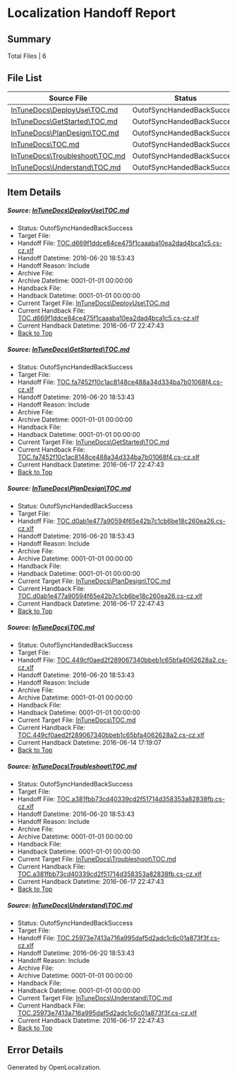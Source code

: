 # <a name='report-top'></a> Localization Handoff Report

## Summary
 Total Files | 6

## File List
 Source File | Status | Details 
 ----------- | ------ | ------- 
 [InTuneDocs\DeployUse\TOC.md](https://github.com/Microsoft/IntuneDocs-pr/blob/5cd5425af051a5221518c603ef2bc99797f950ad/InTuneDocs/DeployUse/TOC.md) | OutofSyncHandedBackSuccess | [Details](#c717daf3ae218bac02694a89c6d4231d869ceee3246)
 [InTuneDocs\GetStarted\TOC.md](https://github.com/Microsoft/IntuneDocs-pr/blob/5cd5425af051a5221518c603ef2bc99797f950ad/InTuneDocs/GetStarted/TOC.md) | OutofSyncHandedBackSuccess | [Details](#6de68667fbb47755a15aa3fb78ed1df30b73b165534)
 [InTuneDocs\PlanDesign\TOC.md](https://github.com/Microsoft/IntuneDocs-pr/blob/5cd5425af051a5221518c603ef2bc99797f950ad/InTuneDocs/PlanDesign/TOC.md) | OutofSyncHandedBackSuccess | [Details](#53e9a439f245a6c6561c6330da53fbf943abc8fb1131)
 [InTuneDocs\TOC.md](https://github.com/Microsoft/IntuneDocs-pr/blob/5cd5425af051a5221518c603ef2bc99797f950ad/InTuneDocs/TOC.md) | OutofSyncHandedBackSuccess | [Details](#ca1e7e27c4e3c3d5b4e0aefad09f2b452ed12a451132)
 [InTuneDocs\Troubleshoot\TOC.md](https://github.com/Microsoft/IntuneDocs-pr/blob/5cd5425af051a5221518c603ef2bc99797f950ad/InTuneDocs/Troubleshoot/TOC.md) | OutofSyncHandedBackSuccess | [Details](#1eb99ff99af6e3cc4e966e1f6a589e835bf7e4b71142)
 [InTuneDocs\Understand\TOC.md](https://github.com/Microsoft/IntuneDocs-pr/blob/5cd5425af051a5221518c603ef2bc99797f950ad/InTuneDocs/Understand/TOC.md) | OutofSyncHandedBackSuccess | [Details](#8e24b2f0d978fe59c1fab350230026c58171fa2b1242)

## Item Details
##### <a name='c717daf3ae218bac02694a89c6d4231d869ceee3246'></a> Source: [InTuneDocs\DeployUse\TOC.md](https://github.com/Microsoft/IntuneDocs-pr/blob/5cd5425af051a5221518c603ef2bc99797f950ad/InTuneDocs/DeployUse/TOC.md)
* Status: OutofSyncHandedBackSuccess
* Target File: 
* Handoff File: [TOC.d669f1ddce84ce475f1caaaba10ea2dad4bca1c5.cs-cz.xlf](https://github.com/Microsoft/EM.handoff/blob/789d98a0381d215302f10a7f3f998006834d114a/ol-handoff/Microsoft/IntuneDocs-pr.cs-cz/master/TOC.d669f1ddce84ce475f1caaaba10ea2dad4bca1c5.cs-cz.xlf)
* Handoff Datetime: 2016-06-20 18:53:43
* Handoff Reason: Include
* Archive File: 
* Archive Datetime: 0001-01-01 00:00:00
* Handback File: 
* Handback Datetime: 0001-01-01 00:00:00
* Current Target File: [InTuneDocs\DeployUse\TOC.md](https://github.com/Microsoft/IntuneDocs-pr.cs-cz/blob/75e78f241f4a54550945fe1116834b157df160f4/InTuneDocs/DeployUse/TOC.md)
* Current Handback File: [TOC.d669f1ddce84ce475f1caaaba10ea2dad4bca1c5.cs-cz.xlf](https://github.com/Microsoft/EM.handback/blob/cbffacc094e2347eeeef322e16b75dd7b26f4153/ol-handback/Microsoft/IntuneDocs-pr.cs-cz/master/TOC.d669f1ddce84ce475f1caaaba10ea2dad4bca1c5.cs-cz.xlf)
* Current Handback Datetime: 2016-06-17 22:47:43
* [Back to Top](#report-top)

##### <a name='6de68667fbb47755a15aa3fb78ed1df30b73b165534'></a> Source: [InTuneDocs\GetStarted\TOC.md](https://github.com/Microsoft/IntuneDocs-pr/blob/5cd5425af051a5221518c603ef2bc99797f950ad/InTuneDocs/GetStarted/TOC.md)
* Status: OutofSyncHandedBackSuccess
* Target File: 
* Handoff File: [TOC.fa7452f10c1ac8148ce488a34d334ba7b01068f4.cs-cz.xlf](https://github.com/Microsoft/EM.handoff/blob/789d98a0381d215302f10a7f3f998006834d114a/ol-handoff/Microsoft/IntuneDocs-pr.cs-cz/master/TOC.fa7452f10c1ac8148ce488a34d334ba7b01068f4.cs-cz.xlf)
* Handoff Datetime: 2016-06-20 18:53:43
* Handoff Reason: Include
* Archive File: 
* Archive Datetime: 0001-01-01 00:00:00
* Handback File: 
* Handback Datetime: 0001-01-01 00:00:00
* Current Target File: [InTuneDocs\GetStarted\TOC.md](https://github.com/Microsoft/IntuneDocs-pr.cs-cz/blob/75e78f241f4a54550945fe1116834b157df160f4/InTuneDocs/GetStarted/TOC.md)
* Current Handback File: [TOC.fa7452f10c1ac8148ce488a34d334ba7b01068f4.cs-cz.xlf](https://github.com/Microsoft/EM.handback/blob/cbffacc094e2347eeeef322e16b75dd7b26f4153/ol-handback/Microsoft/IntuneDocs-pr.cs-cz/master/TOC.fa7452f10c1ac8148ce488a34d334ba7b01068f4.cs-cz.xlf)
* Current Handback Datetime: 2016-06-17 22:47:43
* [Back to Top](#report-top)

##### <a name='53e9a439f245a6c6561c6330da53fbf943abc8fb1131'></a> Source: [InTuneDocs\PlanDesign\TOC.md](https://github.com/Microsoft/IntuneDocs-pr/blob/5cd5425af051a5221518c603ef2bc99797f950ad/InTuneDocs/PlanDesign/TOC.md)
* Status: OutofSyncHandedBackSuccess
* Target File: 
* Handoff File: [TOC.d0ab1e477a90594f65e42b7c1cb6be18c260ea26.cs-cz.xlf](https://github.com/Microsoft/EM.handoff/blob/789d98a0381d215302f10a7f3f998006834d114a/ol-handoff/Microsoft/IntuneDocs-pr.cs-cz/master/TOC.d0ab1e477a90594f65e42b7c1cb6be18c260ea26.cs-cz.xlf)
* Handoff Datetime: 2016-06-20 18:53:43
* Handoff Reason: Include
* Archive File: 
* Archive Datetime: 0001-01-01 00:00:00
* Handback File: 
* Handback Datetime: 0001-01-01 00:00:00
* Current Target File: [InTuneDocs\PlanDesign\TOC.md](https://github.com/Microsoft/IntuneDocs-pr.cs-cz/blob/75e78f241f4a54550945fe1116834b157df160f4/InTuneDocs/PlanDesign/TOC.md)
* Current Handback File: [TOC.d0ab1e477a90594f65e42b7c1cb6be18c260ea26.cs-cz.xlf](https://github.com/Microsoft/EM.handback/blob/cbffacc094e2347eeeef322e16b75dd7b26f4153/ol-handback/Microsoft/IntuneDocs-pr.cs-cz/master/TOC.d0ab1e477a90594f65e42b7c1cb6be18c260ea26.cs-cz.xlf)
* Current Handback Datetime: 2016-06-17 22:47:43
* [Back to Top](#report-top)

##### <a name='ca1e7e27c4e3c3d5b4e0aefad09f2b452ed12a451132'></a> Source: [InTuneDocs\TOC.md](https://github.com/Microsoft/IntuneDocs-pr/blob/5cd5425af051a5221518c603ef2bc99797f950ad/InTuneDocs/TOC.md)
* Status: OutofSyncHandedBackSuccess
* Target File: 
* Handoff File: [TOC.449cf0aed2f289067340bbeb1c65bfa4062628a2.cs-cz.xlf](https://github.com/Microsoft/EM.handoff/blob/789d98a0381d215302f10a7f3f998006834d114a/ol-handoff/Microsoft/IntuneDocs-pr.cs-cz/master/TOC.449cf0aed2f289067340bbeb1c65bfa4062628a2.cs-cz.xlf)
* Handoff Datetime: 2016-06-20 18:53:43
* Handoff Reason: Include
* Archive File: 
* Archive Datetime: 0001-01-01 00:00:00
* Handback File: 
* Handback Datetime: 0001-01-01 00:00:00
* Current Target File: [InTuneDocs\TOC.md](https://github.com/Microsoft/IntuneDocs-pr.cs-cz/blob/bb4b3c760aff486e27295162b3f681b814fcc744/InTuneDocs/TOC.md)
* Current Handback File: [TOC.449cf0aed2f289067340bbeb1c65bfa4062628a2.cs-cz.xlf](https://github.com/Microsoft/EM.handback/blob/8c9fc1b8ee5028b18db32f75fd71913076b615de/ol-handback/Microsoft/IntuneDocs-pr.cs-cz/master/TOC.449cf0aed2f289067340bbeb1c65bfa4062628a2.cs-cz.xlf)
* Current Handback Datetime: 2016-06-14 17:19:07
* [Back to Top](#report-top)

##### <a name='1eb99ff99af6e3cc4e966e1f6a589e835bf7e4b71142'></a> Source: [InTuneDocs\Troubleshoot\TOC.md](https://github.com/Microsoft/IntuneDocs-pr/blob/5cd5425af051a5221518c603ef2bc99797f950ad/InTuneDocs/Troubleshoot/TOC.md)
* Status: OutofSyncHandedBackSuccess
* Target File: 
* Handoff File: [TOC.a381fbb73cd40339cd2f51714d358353a82838fb.cs-cz.xlf](https://github.com/Microsoft/EM.handoff/blob/789d98a0381d215302f10a7f3f998006834d114a/ol-handoff/Microsoft/IntuneDocs-pr.cs-cz/master/TOC.a381fbb73cd40339cd2f51714d358353a82838fb.cs-cz.xlf)
* Handoff Datetime: 2016-06-20 18:53:43
* Handoff Reason: Include
* Archive File: 
* Archive Datetime: 0001-01-01 00:00:00
* Handback File: 
* Handback Datetime: 0001-01-01 00:00:00
* Current Target File: [InTuneDocs\Troubleshoot\TOC.md](https://github.com/Microsoft/IntuneDocs-pr.cs-cz/blob/75e78f241f4a54550945fe1116834b157df160f4/InTuneDocs/Troubleshoot/TOC.md)
* Current Handback File: [TOC.a381fbb73cd40339cd2f51714d358353a82838fb.cs-cz.xlf](https://github.com/Microsoft/EM.handback/blob/cbffacc094e2347eeeef322e16b75dd7b26f4153/ol-handback/Microsoft/IntuneDocs-pr.cs-cz/master/TOC.a381fbb73cd40339cd2f51714d358353a82838fb.cs-cz.xlf)
* Current Handback Datetime: 2016-06-17 22:47:43
* [Back to Top](#report-top)

##### <a name='8e24b2f0d978fe59c1fab350230026c58171fa2b1242'></a> Source: [InTuneDocs\Understand\TOC.md](https://github.com/Microsoft/IntuneDocs-pr/blob/5cd5425af051a5221518c603ef2bc99797f950ad/InTuneDocs/Understand/TOC.md)
* Status: OutofSyncHandedBackSuccess
* Target File: 
* Handoff File: [TOC.25973e7413a716a995daf5d2adc1c6c01a873f3f.cs-cz.xlf](https://github.com/Microsoft/EM.handoff/blob/789d98a0381d215302f10a7f3f998006834d114a/ol-handoff/Microsoft/IntuneDocs-pr.cs-cz/master/TOC.25973e7413a716a995daf5d2adc1c6c01a873f3f.cs-cz.xlf)
* Handoff Datetime: 2016-06-20 18:53:43
* Handoff Reason: Include
* Archive File: 
* Archive Datetime: 0001-01-01 00:00:00
* Handback File: 
* Handback Datetime: 0001-01-01 00:00:00
* Current Target File: [InTuneDocs\Understand\TOC.md](https://github.com/Microsoft/IntuneDocs-pr.cs-cz/blob/75e78f241f4a54550945fe1116834b157df160f4/InTuneDocs/Understand/TOC.md)
* Current Handback File: [TOC.25973e7413a716a995daf5d2adc1c6c01a873f3f.cs-cz.xlf](https://github.com/Microsoft/EM.handback/blob/cbffacc094e2347eeeef322e16b75dd7b26f4153/ol-handback/Microsoft/IntuneDocs-pr.cs-cz/master/TOC.25973e7413a716a995daf5d2adc1c6c01a873f3f.cs-cz.xlf)
* Current Handback Datetime: 2016-06-17 22:47:43
* [Back to Top](#report-top)


## Error Details

Generated by OpenLocalization.
